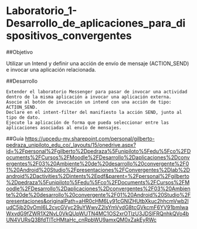 # Laboratorio_1-Desarrollo_de_aplicaciones_para_dispositivos_convergentes

##Objetivo

Utilizar un Intend  y definir una acción de envío de mensaje (ACTION_SEND) e invocar una aplicación relacionada.

##Desarrollo

    Extender el laboratorio Messenger para pasar de invocar una actividad dentro de la misma aplicación a invocar una aplicación externa.
    Asocie al botón de invocación un intend con una acción de tipo: ACTION_SEND.
    Declare en el intent-filter del manifiesto la acción SEND, junto al tipo de dato.
    Ejecute la aplicación de forma que pueda seleccionar entre las aplicaciones asociadas al envío de mensajes.

##Guía
https://upcedu-my.sharepoint.com/personal/gilberto-pedraza_unipiloto_edu_co/_layouts/15/onedrive.aspx?id=%2Fpersonal%2Fgilberto%2Dpedraza%5Funipiloto%5Fedu%5Fco%2FDocuments%2FCursos%2FMoodle%2FDesarrollo%2Daplicaciones%2Dconvergentes%2F03%20Ambiente%20de%20desarrollo%20convergente%2F01%20Android%20Studio%2Fpresentaciones%2FConvergentes%2Dlab%2Dandroid%2Dactivities%2Dintents%2Epdf&parent=%2Fpersonal%2Fgilberto%2Dpedraza%5Funipiloto%5Fedu%5Fco%2FDocuments%2FCursos%2FMoodle%2FDesarrollo%2Daplicaciones%2Dconvergentes%2F03%20Ambiente%20de%20desarrollo%20convergente%2F01%20Android%20Studio%2Fpresentaciones&originalPath=aHR0cHM6Ly91cGNlZHUtbXkuc2hhcmVwb2ludC5jb20vOmI6L2cvcGVyc29uYWwvZ2lsYmVydG8tcGVkcmF6YV91bmlwaWxvdG9fZWR1X2NvL0VkQUpWUTN4MC1OS2xrOTlzU3JDSlFRQnhkQVo4bUN4VURsQ3BfdTlTcHMtaHc_cnRpbWU9amxQM0xZakEyRWc

